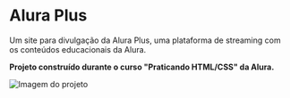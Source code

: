 # Alura Plus
Um site para divulgação da Alura Plus, uma plataforma de streaming com os conteúdos educacionais da Alura.

**Projeto construído durante o curso "Praticando HTML/CSS" da Alura.**

![Imagem do projeto](https://user-images.githubusercontent.com/62123235/223612019-c90fe613-5b02-44bb-9d57-690e44378089.png)

